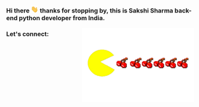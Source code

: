 
<p align="center">
  <samp>
    <h3>Hi there <img src="Hi.gif" width="20px"> thanks for stopping by, this is <b>Sakshi Sharma</b> back-end python developer from India.</h3>
  </samp>
</p>

<img align="right" alt="Pacman GIF" src="pacman.gif" height="200" width="300" />

### Let's connect:


<!--
**ThisIsSakshi/ThisisSakshi** is a ✨ _special_ ✨ repository because its `README.md` (this file) appears on your GitHub profile.

Here are some ideas to get you started:

- 🔭 I’m currently working on ...
- 🌱 I’m currently learning ...
- 👯 I’m looking to collaborate on ...
- 🤔 I’m looking for help with ...
- 💬 Ask me about ...
- 📫 How to reach me: ...
- 😄 Pronouns: ...
- ⚡ Fun fact: ...
-->
